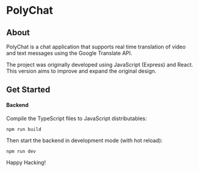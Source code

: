 # PolyChat

## About

PolyChat is a chat application that supports real time translation of video and text messages using the Google Translate API.

The project was originally developed using JavaScript (Express) and React. This version aims to improve and expand the original design.

## Get Started

#### Backend

Compile the TypeScript files to JavaScript distributables:

    npm run build

Then start the backend in development mode (with hot reload):

    npm run dev

Happy Hacking!